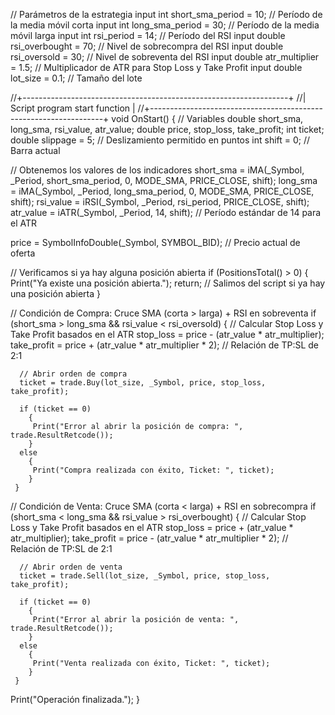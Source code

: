 // Parámetros de la estrategia
input int short_sma_period = 10;   // Período de la media móvil corta
input int long_sma_period = 30;    // Período de la media móvil larga
input int rsi_period = 14;         // Período del RSI
input double rsi_overbought = 70;  // Nivel de sobrecompra del RSI
input double rsi_oversold = 30;    // Nivel de sobreventa del RSI
input double atr_multiplier = 1.5; // Multiplicador de ATR para Stop Loss y Take Profit
input double lot_size = 0.1;       // Tamaño del lote

//+------------------------------------------------------------------+
//| Script program start function                                    |
//+------------------------------------------------------------------+
void OnStart()
  {
   // Variables
   double short_sma, long_sma, rsi_value, atr_value;
   double price, stop_loss, take_profit;
   int ticket;
   double slippage = 5;   // Deslizamiento permitido en puntos
   int shift = 0;         // Barra actual

   // Obtenemos los valores de los indicadores
   short_sma = iMA(_Symbol, _Period, short_sma_period, 0, MODE_SMA, PRICE_CLOSE, shift);
   long_sma  = iMA(_Symbol, _Period, long_sma_period, 0, MODE_SMA, PRICE_CLOSE, shift);
   rsi_value = iRSI(_Symbol, _Period, rsi_period, PRICE_CLOSE, shift);
   atr_value = iATR(_Symbol, _Period, 14, shift); // Período estándar de 14 para el ATR

   price = SymbolInfoDouble(_Symbol, SYMBOL_BID); // Precio actual de oferta

   // Verificamos si ya hay alguna posición abierta
   if (PositionsTotal() > 0)
     {
      Print("Ya existe una posición abierta.");
      return;  // Salimos del script si ya hay una posición abierta
     }

   // Condición de Compra: Cruce SMA (corta > larga) + RSI en sobreventa
   if (short_sma > long_sma && rsi_value < rsi_oversold)
     {
      // Calcular Stop Loss y Take Profit basados en el ATR
      stop_loss = price - (atr_value * atr_multiplier);
      take_profit = price + (atr_value * atr_multiplier * 2); // Relación de TP:SL de 2:1

      // Abrir orden de compra
      ticket = trade.Buy(lot_size, _Symbol, price, stop_loss, take_profit);

      if (ticket == 0)
        {
         Print("Error al abrir la posición de compra: ", trade.ResultRetcode());
        }
      else
        {
         Print("Compra realizada con éxito, Ticket: ", ticket);
        }
     }

   // Condición de Venta: Cruce SMA (corta < larga) + RSI en sobrecompra
   if (short_sma < long_sma && rsi_value > rsi_overbought)
     {
      // Calcular Stop Loss y Take Profit basados en el ATR
      stop_loss = price + (atr_value * atr_multiplier);
      take_profit = price - (atr_value * atr_multiplier * 2); // Relación de TP:SL de 2:1

      // Abrir orden de venta
      ticket = trade.Sell(lot_size, _Symbol, price, stop_loss, take_profit);

      if (ticket == 0)
        {
         Print("Error al abrir la posición de venta: ", trade.ResultRetcode());
        }
      else
        {
         Print("Venta realizada con éxito, Ticket: ", ticket);
        }
     }

   Print("Operación finalizada.");
  }
